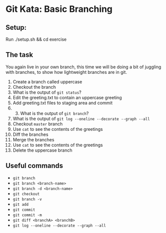 # Git Kata: Basic Branching
## Setup:
Run ./setup.sh && cd exercise


## The task
You again live in your own branch, this time we will be doing a bit of juggling with branches, to show how lightweight branches are in git.

 1. Create a branch called uppercase
 2. Checkout the branch
 3. What is the output of `git status`?
 4. Edit the greeting.txt to contain an uppercase greeting
 5. Add greeting.txt files to staging area and commit
 6. 3. What is the output of `git branch`?
 6. What is the output of `git log --oneline --decorate --graph --all`
 7. Checkout `master` branch
 8. Use `cat` to see the contents of the greetings
 9. Diff the branches
 10. Merge the branches
 11. Use `cat` to see the contents of the greetings
 12. Delete the uppercase branch

## Useful commands
- `git branch`
- `git branch <branch-name>`
- `git branch -d <branch-name>`
- `git checkout`
- `git branch -v`
- `git add`
- `git commit`
- `git commit -m`
- `git diff <branchA> <branchB>`
- `git log --oneline --decorate --graph --all`
